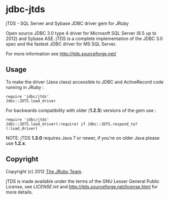 # jdbc-jtds

jTDS - SQL Server and Sybase JDBC driver gem for JRuby

Open source JDBC 3.0 type 4 driver for Microsoft SQL Server (6.5 up to 2012) and Sybase ASE. 
jTDS is a complete implementation of the JDBC 3.0 spec and the fastest JDBC driver for MS SQL Server. 

For more information see http://jtds.sourceforge.net/

## Usage

To make the driver (Java class) accessible to JDBC and ActiveRecord code running in JRuby :

    require 'jdbc/jtds'
    Jdbc::JDTS.load_driver

For backwards compatibility with older (**1.2.5**) versions of the gem use :

    require 'jdbc/jtds'
    Jdbc::JDTS.load_driver(:require) if Jdbc::JDTS.respond_to?(:load_driver)

NOTE: jTDS **1.3.0** requires Java 7 or newer, if you're on older Java please use **1.2.x**.

## Copyright

Copyright (c) 2012 [The JRuby Team](https://github.com/jruby).

jTDS is made available under the terms of the GNU Lesser General Public License, 
see *LICENSE.txt* and http://jtds.sourceforge.net/license.html for more details.
